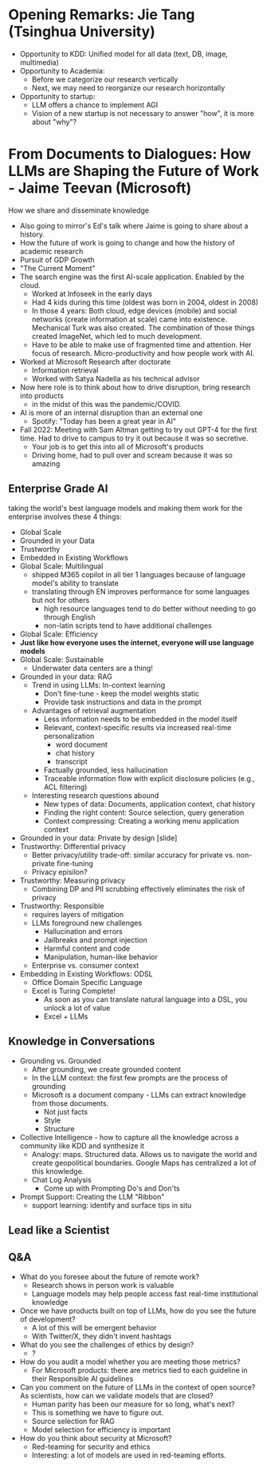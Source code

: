 # Opening Remarks: Jie Tang (Tsinghua University)

- Opportunity to KDD: Unified model for all data (text, DB, image, multimedia)
- Opportunity to Academia: 
  - Before we categorize our research vertically
  - Next, we may need to reorganize our research horizontally
- Opportunity to startup:
  - LLM offers a chance to implement AGI
  - Vision of a new startup is not necessary to answer "how", it is more about "why"?

# From Documents to Dialogues: How LLMs are Shaping the Future of Work - Jaime Teevan (Microsoft)

How we share and disseminate knowledge

- Also going to mirror's Ed's talk where Jaime is going to share about a history.
- How the future of work is going to change and how the history of academic research
- Pursuit of GDP Growth 
- "The Current Moment"
- The search engine was the first AI-scale application. Enabled by the cloud.
  - Worked at Infoseek in the early days
  - Had 4 kids during this time (oldest was born in 2004, oldest in 2008)
  - In those 4 years: Both cloud, edge devices (mobile) and social networks (create information at scale) came into existence. Mechanical Turk was also created. The combination of those things created ImageNet, which led to much development.
  - Have to be able to make use of fragmented time and attention. Her focus of research. Micro-productivity and how people work with AI.
- Worked at Microsoft Research after doctorate
  - Information retrieval
  - Worked with Satya Nadella as his technical advisor
- Now here role is to think about how to drive disruption, bring research into products
  - in the midst of this was the pandemic/COVID.
- AI is more of an internal disruption than an external one
  - Spotify: "Today has been a great year in AI"
- Fall 2022: Meeting with Sam Altman getting to try out GPT-4 for the first time. Had to drive to campus to try it out because it was so secretive.
  - Your job is to get this into all of Microsoft's products
  - Driving home, had to pull over and scream because it was so amazing

## Enterprise Grade AI
taking the world's best language models and making them work for the enterprise involves these 4 things:
  - Global Scale
  - Grounded in your Data
  - Trustworthy
  - Embedded in Existing Workflows
- Global Scale: Multilingual
  - shipped M365 copilot in all tier 1 languages because of language model's ability to translate
  - translating through EN improves performance for some languages but not for others
    - high resource languages tend to do better without needing to go through English
    - non-latin scripts tend to have additional challenges
- Global Scale: Efficiency
- **Just like how everyone uses the internet, everyone will use language models**
- Global Scale: Sustainable
  - Underwater data centers are a thing!
- Grounded in your data: RAG 
  - Trend in using LLMs: In-context learning
    - Don't fine-tune - keep the model weights static
    - Provide task instructions and data in the prompt
  - Advantages of retrieval augmentation
    - Less information needs to be embedded in the model itself
    - Relevant, context-specific results via increased real-time 
    personalization
      - word document
      - chat history
      - transcript
    - Factually grounded, less hallucination
    - Traceable information flow with explicit disclosure policies (e.g., ACL filtering)
  - Interesting research questions abound
    - New types of data: Documents, application context, chat history
    - Finding the right content: Source selection, query generation
    - Context compressing: Creating a working menu application context   
- Grounded in your data: Private by design [slide]
- Trustworthy: Differential privacy
  - Better privacy/utility trade-off: similar accuracy for private vs. non-private fine-tuning
  - Privacy episilon?
- Trustworthy: Measuring privacy
  - Combining DP and PII scrubbing effectively eliminates the risk of privacy
- Trustworthy: Responsible
  - requires layers of mitigation
  - LLMs foreground new challenges
    - Hallucination and errors
    - Jailbreaks and prompt injection
    - Harmful content and code
    - Manipulation, human-like behavior
  - Enterprise vs. consumer context
- Embedding in Existing Workflows: ODSL
  - Office Domain Specific Language
  - Excel is Turing Complete!
    - As soon as you can translate natural language into a DSL, you unlock a lot of value
    - Excel + LLMs

## Knowledge in Conversations

- Grounding vs. Grounded
  - After grounding, we create grounded content
  - In the LLM context: the first few prompts are the process of grounding
  - Microsoft is a document company - LLMs can extract knowledge from those documents. 
    - Not just facts
    - Style
    - Structure
- Collective Intelligence - how to capture all the knowledge across a community like KDD and synthesize it
  - Analogy: maps. Structured data. Allows us to navigate the world and create geopolitical boundaries. Google Maps has centralized a lot of this knowledge. 
  - Chat Log Analysis
    - Come up with Prompting Do's and Don'ts
- Prompt Support: Creating the LLM "Ribbon"
  - support learning: identify and surface tips in situ

## Lead like a Scientist

## Q&A
- What do you foresee about the future of remote work?
  - Research shows in person work is valuable
  - Language models may help people access fast real-time institutional knowledge 
- Once we have products built on top of LLMs, how do you see the future of development?
  - A lot of this will be emergent behavior
  - With Twitter/X, they didn't invent hashtags
- What do you see the challenges of ethics by design?
  - ?
- How do you audit a model whether you are meeting those metrics?
  - For Microsoft products: there are metrics tied to each guideline in their Responsible AI guidelines
- Can you comment on the future of LLMs in the context of open source? As scientists, how can we validate models that are closed?
  - Human parity has been our measure for so long, what's next?
  - This is something we have to figure out.
  - Source selection for RAG
  - Model selection for efficiency is important
- How do you think about security at Microsoft?
   - Red-teaming for security and ethics
   - Interesting: a lot of models are used in red-teaming efforts.